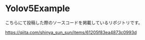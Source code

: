 # Yolov5Example

こちらにて投稿した際のソースコードを掲載しているリポジトリです。

https://qiita.com/shinya_sun_sun/items/61205f83ea4873c0993d

